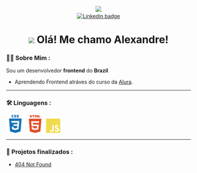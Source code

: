 <div id="header" align="center">
  <img src="https://media.giphy.com/media/f6hnhHkks8bk4jwjh3/giphy.gif" width="150px">
  <div id="badges" align="center">
    <a href="https://www.linkedin.com/in/alexandre-mir" target="_blank"><img src="https://img.shields.io/badge/LinkedIn-blue?logo=linkedin&logoColor=white&style=for-the-badge&color=0072b1" alt="Linkedin badge"></a>
  </div>
</div>

<h1 align="center">
  <img src="https://media.giphy.com/media/hvRJCLFzcasrR4ia7z/giphy.gif" width=50px>
  Olá! Me chamo Alexandre!
</h1>


### :man_technologist: Sobre Mim :
Sou um desenvolvedor **frontend** do **Brazil**
- Aprendendo Frontend atráves do curso da [Alura](https://www.alura.com.br/).

---

### :hammer_and_wrench: Linguagens : 
<div>
  <img src="https://github.com/devicons/devicon/blob/master/icons/css3/css3-plain-wordmark.svg" alt="css" height="50px">
  <img src="https://github.com/devicons/devicon/blob/master/icons/html5/html5-plain-wordmark.svg" alt="html" height="50px">
  <img src="https://github.com/devicons/devicon/blob/master/icons/javascript/javascript-plain.svg" alt="javascript" height="40px">
</div>

---

### :pencil: Projetos finalizados : 
- [404 Not Found](https://github.com/Alexandre-Mir/404-Not-Found)
